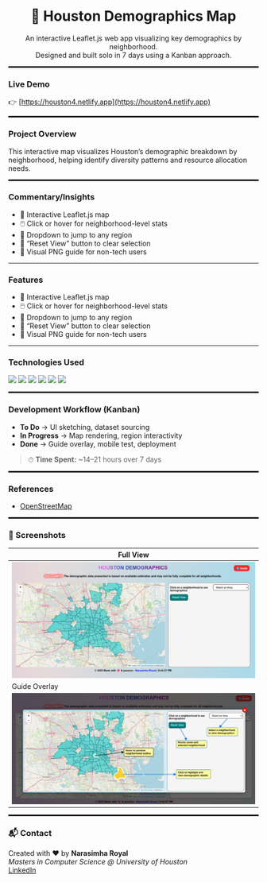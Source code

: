 <h1 align="center">🌆 Houston Demographics Map</h1>

<p align="center">An interactive Leaflet.js web app visualizing key demographics by neighborhood.<br>
Designed and built solo in 7 days using a Kanban approach.
</p>

<hr style="border: 1px solid #000000;" />

### Live Demo  
👉 [https://houston4.netlify.app](https://houston4.netlify.app)

<hr style="border: 1px solid #000000;" />

###  Project Overview

This interactive map visualizes Houston’s demographic breakdown by neighborhood, helping identify diversity patterns and resource allocation needs.


<hr style="border: 1px solid #000000;" />


###  Commentary/Insights

- 📍 Interactive Leaflet.js map
- 🖱️ Click or hover for neighborhood-level stats
- 📂 Dropdown to jump to any region
- 🔄 “Reset View” button to clear selection
- 🧭 Visual PNG guide for non-tech users

<hr style="border: 1px solid #black;" />

###  Features

- 📍 Interactive Leaflet.js map
- 🖱️ Click or hover for neighborhood-level stats
- 📂 Dropdown to jump to any region
- 🔄 “Reset View” button to clear selection
- 🧭 Visual PNG guide for non-tech users

<hr style="border: 1px solid #black;" />

###  Technologies Used

<div align="left">
  <img src="https://img.shields.io/badge/HTML5-F16529?style=for-the-badge&logo=html5&logoColor=white" />
  <img src="https://img.shields.io/badge/CSS3-2965F1?style=for-the-badge&logo=css3&logoColor=white" />
  <img src="https://img.shields.io/badge/JavaScript-F7DF1E?style=for-the-badge&logo=javascript&logoColor=black" />
  <img src="https://img.shields.io/badge/Leaflet-199900?style=for-the-badge&logo=leaflet&logoColor=white" />
  <img src="https://img.shields.io/badge/Lucidchart-FF8000?style=for-the-badge&logo=lucidchart&logoColor=white" />
  <img src="https://img.shields.io/badge/GeoJSON-black?style=for-the-badge" />
</div>


<hr style="border: 1px solid #000000;" />

###  Development Workflow (Kanban)

- **To Do** → UI sketching, dataset sourcing  
- **In Progress** → Map rendering, region interactivity  
- **Done** → Guide overlay, mobile test, deployment  

> ⏱ **Time Spent:** ~14–21 hours over 7 days

<hr style="border: 1px solid #000000;" />

### References

- [OpenStreetMap](https://www.openstreetmap.org/)

<hr style="border: 1px solid #000000;" />

### 📸 Screenshots

| Full View | 
|-----------|
| ![Map](./im1.png) | 
| Guide Overlay |
| ![Guide](./im2.png) |


<hr style="border: 1px solid #000000;" />

### 📬 Contact

Created with ❤️ by **Narasimha Royal**  
_Masters in Computer Science @ University of Houston_  
[LinkedIn](https://www.linkedin.com/in/narasimha31)


